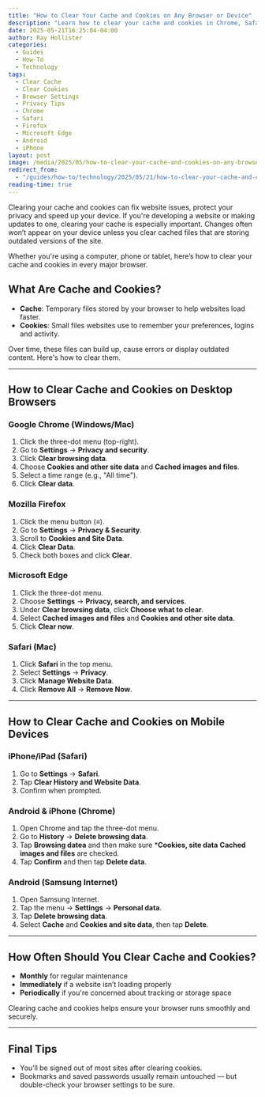 ```yaml
---
title: "How to Clear Your Cache and Cookies on Any Browser or Device"
description: "Learn how to clear your cache and cookies in Chrome, Safari, Firefox, Edge and more — whether you're on a phone, tablet or computer."
date: 2025-05-21T16:25:04-04:00
author: Ray Hollister
categories:
  - Guides
  - How-To
  - Technology
tags:
  - Clear Cache
  - Clear Cookies
  - Browser Settings
  - Privacy Tips
  - Chrome
  - Safari
  - Firefox
  - Microsoft Edge
  - Android
  - iPhone
layout: post
image: /media/2025/05/how-to-clear-your-cache-and-cookies-on-any-browser-or-device.webp
redirect_from: 
  - "/guides/how-to/technology/2025/05/21/how-to-clear-your-cache-and-cookies-on-any-browser-or-device.html"
reading-time: true
---
```


Clearing your cache and cookies can fix website issues, protect your privacy and speed up your device. If you're developing a website or making updates to one, clearing your cache is especially important. Changes often won’t appear on your device unless you clear cached files that are storing outdated versions of the site.

Whether you're using a computer, phone or tablet, here’s how to clear your cache and cookies in every major browser.

## What Are Cache and Cookies?

- **Cache**: Temporary files stored by your browser to help websites load faster.
- **Cookies**: Small files websites use to remember your preferences, logins and activity.

Over time, these files can build up, cause errors or display outdated content. Here's how to clear them.

---

## How to Clear Cache and Cookies on Desktop Browsers

### Google Chrome (Windows/Mac)

1. Click the three-dot menu (top-right).
2. Go to **Settings** → **Privacy and security**.
3. Click **Clear browsing data**.
4. Choose **Cookies and other site data** and **Cached images and files**.
5. Select a time range (e.g., "All time").
6. Click **Clear data**.

### Mozilla Firefox

1. Click the menu button (≡).
2. Go to **Settings** → **Privacy & Security**.
3. Scroll to **Cookies and Site Data**.
4. Click **Clear Data**.
5. Check both boxes and click **Clear**.

### Microsoft Edge

1. Click the three-dot menu.
2. Choose **Settings** → **Privacy, search, and services**.
3. Under **Clear browsing data**, click **Choose what to clear**.
4. Select **Cached images and files** and **Cookies and other site data**.
5. Click **Clear now**.

### Safari (Mac)

1. Click **Safari** in the top menu.
2. Select **Settings** → **Privacy**.
3. Click **Manage Website Data**.
4. Click **Remove All** → **Remove Now**.

---

## How to Clear Cache and Cookies on Mobile Devices

### iPhone/iPad (Safari)

1. Go to **Settings** → **Safari**.
2. Tap **Clear History and Website Data**.
3. Confirm when prompted.

### Android & iPhone (Chrome)

1. Open Chrome and tap the three-dot menu.
2. Go to **History** → **Delete browsing data**.
3. Tap **Browsing datea** and then make sure ***Cookies, site data** **Cached images and files** are checked.
4. Tap **Confirm** and then tap **Delete data**.

### Android (Samsung Internet)

1. Open Samsung Internet.
2. Tap the menu → **Settings** → **Personal data**.
3. Tap **Delete browsing data**.
4. Select **Cache** and **Cookies and site data**, then tap **Delete**.

---

## How Often Should You Clear Cache and Cookies?

- **Monthly** for regular maintenance
- **Immediately** if a website isn’t loading properly
- **Periodically** if you're concerned about tracking or storage space

Clearing cache and cookies helps ensure your browser runs smoothly and securely.

---

## Final Tips

- You’ll be signed out of most sites after clearing cookies.
- Bookmarks and saved passwords usually remain untouched — but double-check your browser settings to be sure.


